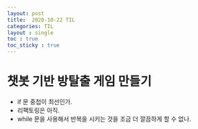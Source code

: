 ```yaml
---
layout: post
title:  2020-10-22 TIL
categories: TIL
layout : single
toc : true 
toc_sticky : true
---
```


# 챗봇 기반 방탈출 게임 만들기

- if 문 중첩이 최선인가.
- 리팩토링은 아직.
- while 문을 사용해서 반복을 시키는 것을 조금 더 깔끔하게 할 수 없나.
